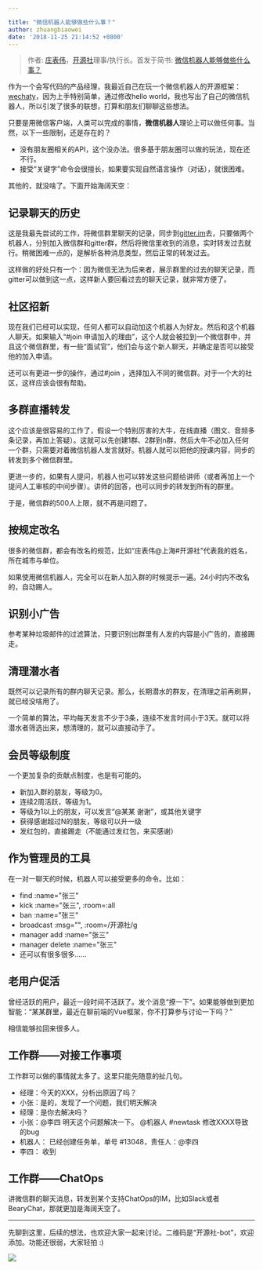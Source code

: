 ```yaml
---

title: "微信机器人能够做些什么事？"
author: zhuangbiaowei
date: '2018-11-25 21:14:52 +0800'
---
```


> 作者: [庄表伟](https://github.com/zhuangbiaowei/)，[开源社](http://www.kaiyuanshe.cn/)理事/执行长。首发于简书: [微信机器人能够做些什么事？](https://www.jianshu.com/p/9698395511e0)

作为一个会写代码的产品经理，我最近自己在玩一个微信机器人的开源框架：[wechaty](https://github.com/chatie/wechaty)，因为上手特别简单，通过修改hello world，我也写出了自己的微信机器人，所以引发了很多的联想，打算和朋友们聊聊这些想法。

只要是用微信客户端，人类可以完成的事情，**微信机器人**理论上可以做任何事。当然，以下一些限制，还是存在的？

* 没有朋友圈相关的API，这个没办法。很多基于朋友圈可以做的玩法，现在还不行。
* 接受“关键字”命令会很擅长，如果要实现自然语言操作（对话），就很困难。

其他的，就没啥了。下面开始海阔天空：

<!--more-->

## 记录聊天的历史
这是我最先尝试的工作，将微信群里聊天的记录，同步到[gitter.im](https://gitter.im)去，只要做两个机器人，分别加入微信群和gitter群，然后将微信里收到的消息，实时转发过去就行。稍微困难一点的，是解析各种消息类型，然后正常的转发过去。

这样做的好处只有一个：因为微信无法为后来者，展示群里的过去的聊天记录，而gitter可以做到这一点，这样新人要回看过去的聊天记录，就非常方便了。

## 社区招新
现在我们已经可以实现，任何人都可以自动加这个机器人为好友。然后和这个机器人聊天。如果输入“#join 申请加入的理由”，这个人就会被拉到一个微信群中，并且这个微信群里，有一些“面试官”，他们会与这个新人聊天，并确定是否可以接受他的加入申请。

还可以有更进一步的操作，通过#join <topic>，选择加入不同的微信群。对于一个大的社区，这样应该会很有帮助。

## 多群直播转发
这个应该是很容易的工作了，假设一个特别厉害的大牛，在线直播（图文、音频多条记录，再加上答疑）。这就可以先创建1群、2群到n群，然后大牛不必加入任何一个群，只需要对着微信机器人发言就好。机器人就可以把他的授课内容，同步的转发到多个微信群里。

更进一步的，如果有人提问，机器人也可以转发这些问题给讲师（或者再加上一个提问人工审核的中间步骤）。讲师的回答，也可以同步的转发到所有的群里。

于是，微信群的500人上限，就不再是问题了。

## 按规定改名
很多的微信群，都会有改名的规范，比如“庄表伟@上海#开源社”代表我的姓名，所在城市与单位。

如果使用微信机器人，完全可以在新人加入群的时候提示一遍。24小时内不改名的，自动踢人。

## 识别小广告
参考某种垃圾邮件的过滤算法，只要识别出群里有人发的内容是小广告的，直接踢走。

## 清理潜水者
既然可以记录所有的群内聊天记录。那么，长期潜水的群友，在清理之前再刷屏，就已经没啥用了。

一个简单的算法，平均每天发言不少于3条，连续不发言时间小于3天。就可以将潜水者筛选出来，想清理的，就可以直接动手了。

## 会员等级制度
一个更加复杂的贡献点制度，也是有可能的。
* 新加入群的朋友，等级为0。
* 连续2周活跃，等级为1。
* 等级为1以上的朋友，可以发言“@某某 谢谢”，或其他关键字
* 获得感谢超过N的朋友，等级可以升一级
* 发红包的，直接踢走（不能通过发红包，来买感谢）

## 作为管理员的工具
在一对一聊天的时候，机器人可以接受更多的命令。比如：

* find :name="张三"
* kick :name="张三", :room=:all
* ban :name="张三"
* broadcast :msg="", :room=/开源社/g
* manager add :name="张三"
* manager delete :name="张三"
* 还可以有很多很多......

## 老用户促活
曾经活跃的用户，最近一段时间不活跃了。发个消息“撩一下”。如果能够做到更加智能：“某某群里，最近在聊前端的Vue框架，你不打算参与讨论一下吗？”

相信能够拉回来很多人。

## 工作群——对接工作事项
工作群可以做的事情就太多了。这里只能先随意的扯几句。

* 经理：今天的XXX，分析出原因了吗？
* 小张：是的，发现了一个问题，我们明天解决
* 经理：是你去解决吗？
* 小张：@李四 明天这个问题解决一下。 @机器人 #newtask 修改XXXX导致的bug
* 机器人： 已经创建任务单，单号 #13048，责任人：@李四
* 李四： 收到

## 工作群——ChatOps
讲微信群的聊天消息，转发到某个支持ChatOps的IM，比如Slack或者BearyChat，那就更加是海阔天空了。

---

先聊到这里，后续的想法，也欢迎大家一起来讨论。二维码是“开源社-bot”，欢迎添加。功能还很弱，大家轻拍 :)

![](https://upload-images.jianshu.io/upload_images/10072-fc21bd27b1fd3c91.png?imageMogr2/auto-orient/strip%7CimageView2/2/w/1240)
